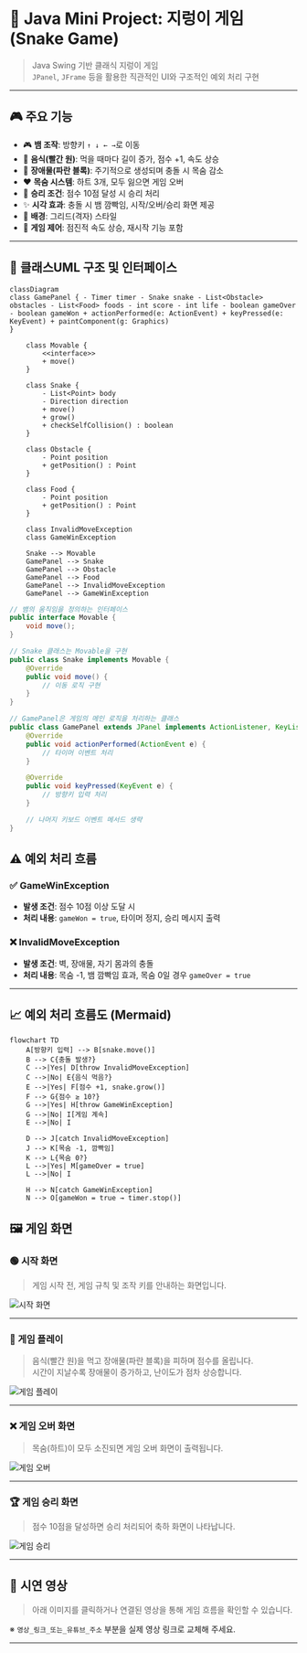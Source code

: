 # 🐍 Java Mini Project: 지렁이 게임 (Snake Game)

> Java Swing 기반 클래식 지렁이 게임  
> `JPanel`, `JFrame` 등을 활용한 직관적인 UI와 구조적인 예외 처리 구현

---

## 🎮 주요 기능

- 🎮 **뱀 조작**: 방향키 `↑ ↓ ← →`로 이동
- 🍎 **음식(빨간 원)**: 먹을 때마다 길이 증가, 점수 +1, 속도 상승
- 🧱 **장애물(파란 블록)**: 주기적으로 생성되며 충돌 시 목숨 감소
- ❤️ **목숨 시스템**: 하트 3개, 모두 잃으면 게임 오버
- 🏁 **승리 조건**: 점수 10점 달성 시 승리 처리
- ✨ **시각 효과**: 충돌 시 뱀 깜빡임, 시작/오버/승리 화면 제공
- 🎨 **배경**: 그리드(격자) 스타일
- 🔄 **게임 제어**: 점진적 속도 상승, 재시작 기능 포함

---

## 🧩 클래스UML 구조 및 인터페이스

```mermaid
classDiagram
class GamePanel { - Timer timer - Snake snake - List<Obstacle> obstacles - List<Food> foods - int score - int life - boolean gameOver - boolean gameWon + actionPerformed(e: ActionEvent) + keyPressed(e: KeyEvent) + paintComponent(g: Graphics)
}

    class Movable {
        <<interface>>
        + move()
    }

    class Snake {
        - List<Point> body
        - Direction direction
        + move()
        + grow()
        + checkSelfCollision() : boolean
    }

    class Obstacle {
        - Point position
        + getPosition() : Point
    }

    class Food {
        - Point position
        + getPosition() : Point
    }

    class InvalidMoveException
    class GameWinException

    Snake --> Movable
    GamePanel --> Snake
    GamePanel --> Obstacle
    GamePanel --> Food
    GamePanel --> InvalidMoveException
    GamePanel --> GameWinException
```

```java
// 뱀의 움직임을 정의하는 인터페이스
public interface Movable {
    void move();
}

// Snake 클래스는 Movable을 구현
public class Snake implements Movable {
    @Override
    public void move() {
        // 이동 로직 구현
    }
}

// GamePanel은 게임의 메인 로직을 처리하는 클래스
public class GamePanel extends JPanel implements ActionListener, KeyListener {
    @Override
    public void actionPerformed(ActionEvent e) {
        // 타이머 이벤트 처리
    }

    @Override
    public void keyPressed(KeyEvent e) {
        // 방향키 입력 처리
    }

    // 나머지 키보드 이벤트 메서드 생략
}

```

## ⚠️ 예외 처리 흐름

### ✅ GameWinException

- **발생 조건**: 점수 10점 이상 도달 시
- **처리 내용**: `gameWon = true`, 타이머 정지, 승리 메시지 출력

### ❌ InvalidMoveException

- **발생 조건**: 벽, 장애물, 자기 몸과의 충돌
- **처리 내용**: 목숨 -1, 뱀 깜빡임 효과, 목숨 0일 경우 `gameOver = true`

---

## 📈 예외 처리 흐름도 (Mermaid)

```mermaid
flowchart TD
    A[방향키 입력] --> B[snake.move()]
    B --> C{충돌 발생?}
    C -->|Yes| D[throw InvalidMoveException]
    C -->|No| E{음식 먹음?}
    E -->|Yes| F[점수 +1, snake.grow()]
    F --> G{점수 ≥ 10?}
    G -->|Yes| H[throw GameWinException]
    G -->|No| I[게임 계속]
    E -->|No| I

    D --> J[catch InvalidMoveException]
    J --> K[목숨 -1, 깜빡임]
    K --> L{목숨 0?}
    L -->|Yes| M[gameOver = true]
    L -->|No| I

    H --> N[catch GameWinException]
    N --> O[gameWon = true → timer.stop()]
```

## 🖼️ 게임 화면

### 🟢 시작 화면

> 게임 시작 전, 게임 규칙 및 조작 키를 안내하는 화면입니다.

![시작 화면](images/image-1.png)

---

### 🔵 게임 플레이

> 음식(빨간 원)을 먹고 장애물(파란 블록)을 피하며 점수를 올립니다.  
> 시간이 지날수록 장애물이 증가하고, 난이도가 점차 상승합니다.

![게임 플레이](images/image-2.png)

---

### ❌ 게임 오버 화면

> 목숨(하트)이 모두 소진되면 게임 오버 화면이 출력됩니다.

![게임 오버](images/image-4.png)

---

### 🏆 게임 승리 화면

> 점수 10점을 달성하면 승리 처리되어 축하 화면이 나타납니다.

![게임 승리](images/image-3.png)

---

## 🎥 시연 영상

> 아래 이미지를 클릭하거나 연결된 영상을 통해 게임 흐름을 확인할 수 있습니다.

※ `영상_링크_또는_유튜브_주소` 부분을 실제 영상 링크로 교체해 주세요.

---
